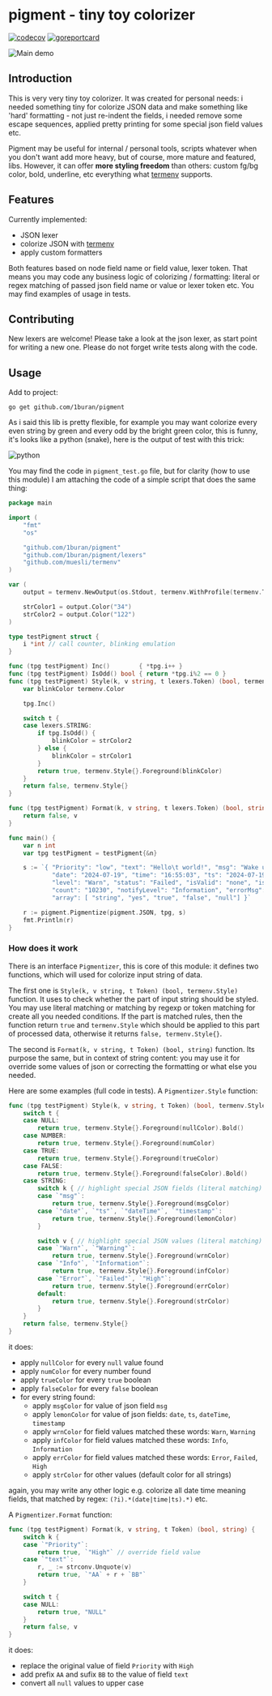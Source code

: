 # pigment - tiny toy colorizer

[![codecov](https://codecov.io/gh/1buran/pigment/graph/badge.svg?token=3F7HTBT028)](https://codecov.io/gh/1buran/pigment)
[![goreportcard](https://goreportcard.com/badge/github.com/1buran/pigment)](https://goreportcard.com/report/github.com/1buran/pigment)

![Main demo](https://i.imgur.com/ojdMg7W.png)

## Introduction

This is very very tiny toy colorizer. It was created for personal needs: i needed something tiny
for colorize JSON data and make something like 'hard' formatting - not just re-indent
the fields, i needed remove some escape sequences, applied pretty printing
for some special json field values etc.

Pigment may be useful for internal / personal tools, scripts whatever when you don't want
add more heavy, but of course, more mature and featured, libs. However, it can offer
**more styling freedom** than others: custom fg/bg color, bold, underline, etc everything what
[termenv](https://github.com/muesli/termenv) supports.

## Features

Currently implemented:

- JSON lexer
- colorize JSON with [termenv](https://github.com/muesli/termenv)
- apply custom formatters

Both features based on node field name or field value, lexer token. That means you may code
any business logic of colorizing / formatting: literal or regex matching of passed json
field name or value or lexer token etc. You may find examples of usage in tests.

## Contributing

New lexers are welcome! Please take a look at the json lexer, as start point for writing
a new one. Please do not forget write tests along with the code.

## Usage

Add to project:

```
go get github.com/1buran/pigment
```

As i said this lib is pretty flexible, for example you may want colorize every even string
by green and every odd by the bright green color, this is funny,
it's looks like a python (snake), here is the output of test with this trick:

![python](https://i.imgur.com/8s7QMyd.png)

You may find the code in `pigment_test.go` file, but for clarity (how to use this module)
I am attaching the code of a simple script that does the same thing:

```go
package main

import (
	"fmt"
	"os"

	"github.com/1buran/pigment"
	"github.com/1buran/pigment/lexers"
	"github.com/muesli/termenv"
)

var (
	output = termenv.NewOutput(os.Stdout, termenv.WithProfile(termenv.TrueColor))

	strColor1 = output.Color("34")
	strColor2 = output.Color("122")
)

type testPigment struct {
	i *int // call counter, blinking emulation
}

func (tpg testPigment) Inc()        { *tpg.i++ }
func (tpg testPigment) IsOdd() bool { return *tpg.i%2 == 0 }
func (tpg testPigment) Style(k, v string, t lexers.Token) (bool, termenv.Style) {
	var blinkColor termenv.Color

	tpg.Inc()

	switch t {
	case lexers.STRING:
		if tpg.IsOdd() {
			blinkColor = strColor2
		} else {
			blinkColor = strColor1
		}
		return true, termenv.Style{}.Foreground(blinkColor)
	}
	return false, termenv.Style{}
}

func (tpg testPigment) Format(k, v string, t lexers.Token) (bool, string) {
	return false, v
}

func main() {
	var n int
	var tpg testPigment = testPigment{&n}

	s := `{ "Priority": "low", "text": "Hello\t world!", "msg": "Wake up, Neo...",
            "date": "2024-07-19", "time": "16:55:03", "ts": "2024-07-19T16:11:00+00:00",
            "level": "Warn", "status": "Failed", "isValid": "none", "isAlert": "red",
            "count": "10230", "notifyLevel": "Information", "errorMsg": "user not found",
            "array": [ "string", "yes", "true", "false", "null"] }`

	r := pigment.Pigmentize(pigment.JSON, tpg, s)
	fmt.Println(r)
}
```

### How does it work

There is an interface `Pigmentizer`, this is core of this module: it defines two functions,
which will used for colorize input string of data.

The first one is `Style(k, v string, t Token) (bool, termenv.Style)` function. It uses
to check whether the part of input string should be styled. You may use literal matching
or matching by regexp or token matching for create all you needed conditions. If the part
is matched rules, then the function return `true` and `termenv.Style` which should be applied
to this part of processed data, otherwise it returns `false, termenv.Style{}`.

The second is `Format(k, v string, t Token) (bool, string)` function. Its purpose the same,
but in context of string content: you may use it for override some values of json or
correcting the formatting or what else you needed.

Here are some examples (full code in tests). A `Pigmentizer.Style` function:

```go
func (tpg testPigment) Style(k, v string, t Token) (bool, termenv.Style) {
	switch t {
	case NULL:
		return true, termenv.Style{}.Foreground(nullColor).Bold()
	case NUMBER:
		return true, termenv.Style{}.Foreground(numColor)
	case TRUE:
		return true, termenv.Style{}.Foreground(trueColor)
	case FALSE:
		return true, termenv.Style{}.Foreground(falseColor).Bold()
	case STRING:
		switch k { // highlight special JSON fields (literal matching)
		case `"msg"`:
			return true, termenv.Style{}.Foreground(msgColor)
		case `"date"`, `"ts"`, `"dateTime"`, `"timestamp"`:
			return true, termenv.Style{}.Foreground(lemonColor)
		}

		switch v { // highlight special JSON values (literal matching)
		case `"Warn"`, `"Warning"`:
			return true, termenv.Style{}.Foreground(wrnColor)
		case `"Info"`, `"Information"`:
			return true, termenv.Style{}.Foreground(infColor)
		case `"Error"`, `"Failed"`, `"High"`:
			return true, termenv.Style{}.Foreground(errColor)
		default:
			return true, termenv.Style{}.Foreground(strColor)
		}
	}
	return false, termenv.Style{}
}

```

it does:

- apply `nullColor` for every `null` value found
- apply `numColor` for every number found
- apply `trueColor` for every `true` boolean
- apply `falseColor` for every `false` boolean
- for every string found:
  - apply `msgColor` for value of json field `msg`
  - apply `lemonColor` for value of json fields: `date`, `ts`, `dateTime`, `timestamp`
  - apply `wrnColor` for field values matched these words: `Warn`, `Warning`
  - apply `infColor` for field values matched these words: `Info`, `Information`
  - apply `errColor` for field values matched these words: `Error`, `Failed`, `High`
  - apply `strColor` for other values (default color for all strings)

again, you may write any other logic e.g. colorize all date time meaning fields,
that matched by regex: `(?i).*(date|time|ts).*)` etc.

A `Pigmentizer.Format` function:

```go
func (tpg testPigment) Format(k, v string, t Token) (bool, string) {
	switch k {
	case `"Priority"`:
		return true, `"High"` // override field value
	case `"text"`:
		r, _ := strconv.Unquote(v)
		return true, `"AA` + r + `BB"`
	}

	switch t {
	case NULL:
		return true, "NULL"
	}
	return false, v
}
```

it does:

- replace the original value of field `Priority` with `High`
- add prefix `AA` and sufix `BB` to the value of field `text`
- convert all `null` values to upper case

